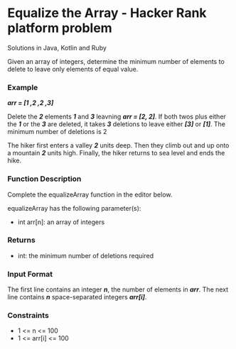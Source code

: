 # Equalize the Array - Hacker Rank platform problem
Solutions in Java, Kotlin and Ruby

Given an array of integers, determine the minimum number of elements to delete to leave only elements of equal value.

### Example

***arr = [1 ,2 ,2 ,3]***

Delete the ***2*** elements ***1*** and ***3*** leavning ***arr = [2, 2]***. If both twos plus either the ***1*** or the ***3*** are deleted, it takes ***3*** deletions to leave either ***[3]*** or ***[1]***. The minimum number of deletions is 2

The hiker first enters a valley ***2*** units deep. Then they climb out and up onto a mountain ***2*** units high. Finally, the hiker returns to sea level and ends the hike.

### Function Description

Complete the equalizeArray function in the editor below.

equalizeArray has the following parameter(s):

* int arr[n]: an array of integers

### Returns
* int: the minimum number of deletions required

### Input Format

The first line contains an integer ***n***, the number of elements in ***arr***.
The next line contains ***n*** space-separated integers ***arr[i]***.

### Constraints
* 1 <= n <= 100
* 1 <= arr[i] <= 100